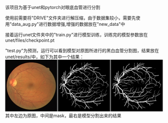 该项目为基于unet和pytorch对眼底血管进行分割

使用前需要将"DRIVE"文件夹进行解压缩，由于数据集较小，需要先使用"data_aug.py"进行数据增强,增强的数据放在"new_data"中

接着运行unet文件夹中的"train.py"进行模型训练，训练完的模型参数放在unet/files/checkpoint.pt

"test.py"为预测，运行可以看到模型对原图所进行的黑白血管分割图，结果放在unet/results/中，如下为其中一个结果：
![](one_of_results.png)
其中左边为原图，中间是mask，最右是模型分割出来的结果


